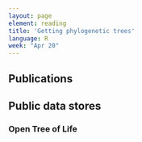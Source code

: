 ```yaml
---
layout: page
element: reading
title: 'Getting phylogenetic trees'
language: R
week: "Apr 20"
---
```



## Publications


## Public data stores


### Open Tree of Life
